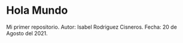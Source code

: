 # Hola Mundo
Mi primer repositorio.
Autor: Isabel Rodriguez Cisneros.
Fecha: 20 de Agosto del 2021.
